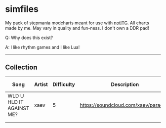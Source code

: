 # simfiles
My pack of stepmania modcharts meant for use with [notITG](https://www.noti.tg/). All charts made by me.
May vary in quality and fun-ness. I don't own a DDR pad!



Q: Why does this exist?

A: I like rhythm games and I like Lua!



---
## Collection
| Song                     | Artist | Difficulty | Description                          | Last Updated |
|--------------------------|--------|------------|--------------------------------------|--------------|
| WLD U HLD IT AGAINST ME? | xaev   | 5          | https://soundcloud.com/xaev/paradise | March 2025   |
|                          |        |            |                                      |              |
|                          |        |            |                                      |              |
